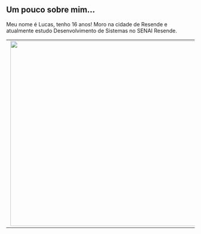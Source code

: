 Um pouco sobre mim...
---
Meu nome é Lucas, tenho 16 anos! Moro na cidade de Resende e atualmente estudo Desenvolvimento de Sistemas no SENAI Resende.

<center>
<table>
    <tr>
        <td><img width="495px" align="right" src="https://github-readme-stats.vercel.app/api?username=LucasSleal&theme=buefy"/></td>
    </tr>   
</table>
</center>  
